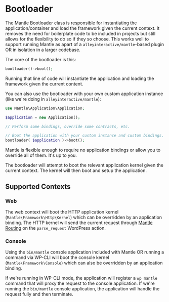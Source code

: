 # Bootloader

The Mantle Bootloader class is responsible for instantiating the
application/container and load the framework given the current context. It
removes the need for boilerplate code to be included in projects but still
allows for the flexibility to do so if they so choose. This works well to
support running Mantle as apart of a `alleyinteractive/mantle`-based plugin OR
in isolation in a larger codebase.

The core of the bootloader is this:

```php
bootloader()->boot();
```

Running that line of code will instantiate the application and loading the
framework given the current content.

You can also use the bootloader with your own custom application instance (like
we're doing in `alleyinteractive/mantle`):

```php
use Mantle\Application\Application;

$application = new Application();

// Perform some bindings, override some contracts, etc.

// Boot the application with your custom instance and custom bindings.
bootloader( $application )->boot();
```

Mantle is flexible enough to require no application bindings or allow you to
override all of them. It's up to you.

The bootloader will attempt to boot the relevant application kernel given the
current context. The kernel will then boot and setup the application.

## Supported Contexts

### Web

The web context will boot the HTTP application kernel
(`Mantle\Framework\Http\Kernel`) which can be overridden by an application
binding. The HTTP kernel will send the current request through [Mantle
Routing](/docs/basics/requests) on the `parse_request` WordPress action.

### Console

Using the `bin/mantle` console application included with Mantle OR running a
command via WP-CLI will boot the console kernel (`Mantle\Framework\Console`)
which can also be overridden by an application binding.

If we're running in WP-CLI mode, the application will register a `wp mantle`
command that will proxy the request to the console application. If we're running
the `bin/mantle` console application, the application will handle the request
fully and then terminate.